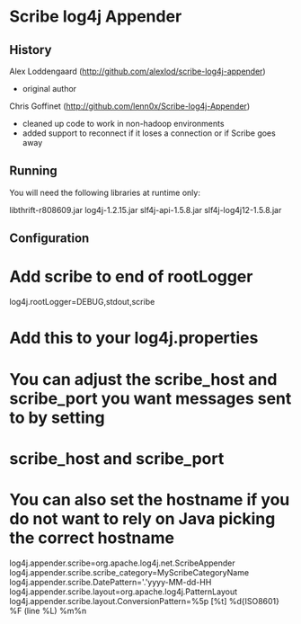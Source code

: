 Scribe log4j Appender
===

History
---

Alex Loddengaard (http://github.com/alexlod/scribe-log4j-appender)
 - original author

Chris Goffinet (http://github.com/lenn0x/Scribe-log4j-Appender)
 - cleaned up code to work in non-hadoop environments
 - added support to reconnect if it loses a connection or if Scribe goes away

Running
---

You will need the following libraries at runtime only:

libthrift-r808609.jar
log4j-1.2.15.jar
slf4j-api-1.5.8.jar
slf4j-log4j12-1.5.8.jar

Configuration
---

# Add scribe to end of rootLogger

log4j.rootLogger=DEBUG,stdout,scribe

#
# Add this to your log4j.properties
#
# You can adjust the scribe_host and scribe_port you want messages sent to by setting
# scribe_host and scribe_port
#
# You can also set the hostname if you do not want to rely on Java picking the correct hostname

log4j.appender.scribe=org.apache.log4j.net.ScribeAppender
log4j.appender.scribe.scribe_category=MyScribeCategoryName
log4j.appender.scribe.DatePattern='.'yyyy-MM-dd-HH
log4j.appender.scribe.layout=org.apache.log4j.PatternLayout
log4j.appender.scribe.layout.ConversionPattern=%5p [%t] %d{ISO8601} %F (line %L) %m%n

